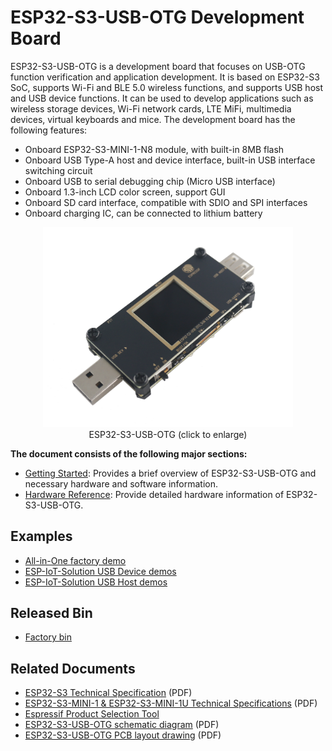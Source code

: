 # ESP32-S3-USB-OTG Development Board

ESP32-S3-USB-OTG is a development board that focuses on USB-OTG function verification and application development. It is based on ESP32-S3 SoC, supports Wi-Fi and BLE 5.0 wireless functions, and supports USB host and USB device functions. It can be used to develop applications such as wireless storage devices, Wi-Fi network cards, LTE MiFi, multimedia devices, virtual keyboards and mice. The development board has the following features:

* Onboard ESP32-S3-MINI-1-N8 module, with built-in 8MB flash
* Onboard USB Type-A host and device interface, built-in USB interface switching circuit
* Onboard USB to serial debugging chip (Micro USB interface)
* Onboard 1.3-inch LCD color screen, support GUI
* Onboard SD card interface, compatible with SDIO and SPI interfaces
* Onboard charging IC, can be connected to lithium battery

<div align="center">
    <img src="./_static/pic_product_esp32_s3_otg.png" width="400px"/>
</div>
<div align="center"> ESP32-S3-USB-OTG (click to enlarge) </div>

**The document consists of the following major sections:**

* [Getting Started](https://docs.espressif.com/projects/espressif-esp-dev-kits/en/latest/esp32s3/esp32-s3-usb-otg/user_guide.html#getting-started): Provides a brief overview of ESP32-S3-USB-OTG and necessary hardware and software information.
* [Hardware Reference](https://docs.espressif.com/projects/espressif-esp-dev-kits/en/latest/esp32s3/esp32-s3-usb-otg/user_guide.html#hardware-reference): Provide detailed hardware information of ESP32-S3-USB-OTG.

## Examples

* [All-in-One factory demo](./examples/factory/)
* [ESP-IoT-Solution USB Device demos](https://github.com/espressif/esp-iot-solution/tree/usb/add_usb_solutions/examples/usb/device)
* [ESP-IoT-Solution USB Host demos](https://github.com/espressif/esp-iot-solution/tree/usb/add_usb_solutions/examples/usb/host)

## Released Bin

* [Factory bin](./examples/factory/factory_bin)

## Related Documents

* [ESP32-S3 Technical Specification](https://www.espressif.com/sites/default/files/documentation/esp32-s3_datasheet_cn.pdf) (PDF)
* [ESP32-S3-MINI-1 & ESP32-S3-MINI-1U Technical Specifications](https://www.espressif.com/sites/default/files/documentation/esp32-s3-mini-1_mini-1u_datasheet_cn.pdf) (PDF)
* [Espressif Product Selection Tool](https://products.espressif.com/#/product-selector?names=)
* [ESP32-S3-USB-OTG schematic diagram](../docs/_static/schematics/esp32-s3-usb-otg/SCH_ESP32-S3_USB_OTG.pdf) (PDF)
* [ESP32-S3-USB-OTG PCB layout drawing](../docs/_static/schematics/esp32-s3-usb-otg/PCB_ESP32-S3_USB_OTG.pdf) (PDF)
  

